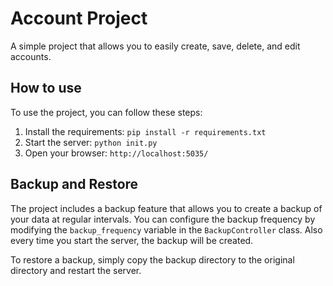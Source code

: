 # Account Project
A simple project that allows you to easily create, save, delete, and edit accounts.

## How to use
To use the project, you can follow these steps:

1. Install the requirements: `pip install -r requirements.txt`
1. Start the server: `python init.py`
2. Open your browser: `http://localhost:5035/`

## Backup and Restore
The project includes a backup feature that allows you to create a backup of your data at regular intervals. You can configure the backup frequency by modifying the `backup_frequency` variable in the `BackupController` class. Also every time you start the server, the backup will be created.

To restore a backup, simply copy the backup directory to the original directory and restart the server.
